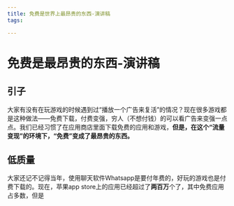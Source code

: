 ```yaml
---
title: 免费是世界上最昂贵的东西-演讲稿
tags:

---
```

# 免费是最昂贵的东西-演讲稿

## 引子
大家有没有在玩游戏的时候遇到过“播放一个广告来复活”的情况？现在很多游戏都是这种做法——免费下载，付费变强，穷人（不想付钱）的可以看广告来变强一点点。我们已经习惯了在应用商店里面下载免费的应用和游戏，**但是，在这个“流量变现”的环境下，“免费”变成了最昂贵的东西。**

## 低质量
大家还记不记得当年，使用聊天软件Whatsapp是要付年费的，好玩的游戏也是付费下载的。现在，苹果app store上的应用已经超过了**两百万**个了，其中免费应用占多数，但是
<!--stackedit_data:
eyJoaXN0b3J5IjpbLTk5MzYwMjk2MCwtMTU4Mzg5NzE3Ml19
-->